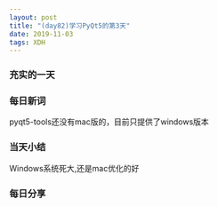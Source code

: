 ```yaml
---  
layout: post  
title: "(day82)学习PyQt5的第3天"   
date: 2019-11-03
tags: XDH    
---  
```


### 充实的一天

### 每日新词

pyqt5-tools还没有mac版的，目前只提供了windows版本

### 当天小结

Windows系统死大,还是mac优化的好

### 每日分享
